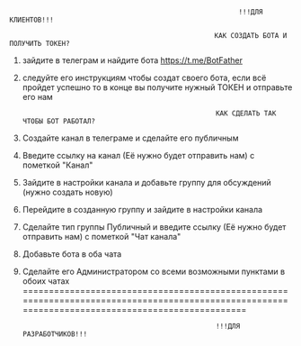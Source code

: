                                                              !!!ДЛЯ КЛИЕНТОВ!!!
                                                       
                                                       КАК СОЗДАТЬ БОТА И ПОЛУЧИТЬ ТОКЕН?
1) зайдите в телеграм и найдите бота https://t.me/BotFather
2) следуйте его инструкциям чтобы создат своего бота, если всё пройдет успешно то в конце вы получите нужный ТОКЕН и отправьте его нам

                                                       КАК СДЕЛАТЬ ТАК ЧТОБЫ БОТ РАБОТАЛ?
1) Создайте канал в телеграме и сделайте его публичным
2) Введите ссылку на канал (Её нужно будет отправить нам) с пометкой "Канал"
3) Зайдите в настройки канала и добавьте группу для обсуждений (нужно создать новую)
4) Перейдите в созданную группу и зайдите в настройки канала
5) Сделайте тип группы Публичный и введите ссылку (Её нужно будет отправить нам) с пометкой "Чат канала"
6) Добавьте бота в оба чата
7) Cделайте его Администратором со всеми возможными пунктами в обоих чатах
=================================================================================================================================================
                                                       
                                                       !!!ДЛЯ РАЗРАБОТЧИКОВ!!!
